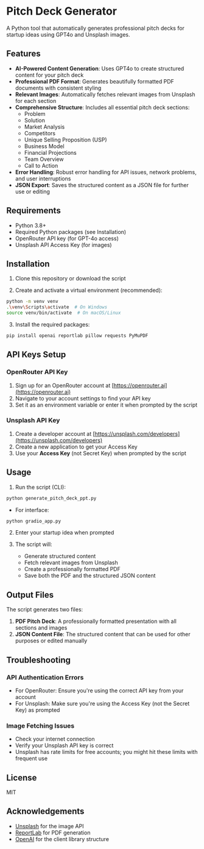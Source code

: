 # Pitch Deck Generator

A Python tool that automatically generates professional pitch decks for startup ideas using GPT4o and Unsplash images.

## Features

- **AI-Powered Content Generation**: Uses GPT4o to create structured content for your pitch deck
- **Professional PDF Format**: Generates beautifully formatted PDF documents with consistent styling
- **Relevant Images**: Automatically fetches relevant images from Unsplash for each section
- **Comprehensive Structure**: Includes all essential pitch deck sections:
  - Problem
  - Solution
  - Market Analysis
  - Competitors
  - Unique Selling Proposition (USP)
  - Business Model
  - Financial Projections
  - Team Overview
  - Call to Action
- **Error Handling**: Robust error handling for API issues, network problems, and user interruptions
- **JSON Export**: Saves the structured content as a JSON file for further use or editing

## Requirements

- Python 3.8+
- Required Python packages (see Installation)
- OpenRouter API key (for GPT-4o access)
- Unsplash API Access Key (for images)

## Installation

1. Clone this repository or download the script

2. Create and activate a virtual environment (recommended):

```bash
python -m venv venv
.\venv\Scripts\activate  # On Windows
source venv/bin/activate  # On macOS/Linux
```

3. Install the required packages:

```bash
pip install openai reportlab pillow requests PyMuPDF
```


## API Keys Setup

### OpenRouter API Key

1. Sign up for an OpenRouter account at [https://openrouter.ai](https://openrouter.ai)
2. Navigate to your account settings to find your API key
3. Set it as an environment variable or enter it when prompted by the script

### Unsplash API Key

1. Create a developer account at [https://unsplash.com/developers](https://unsplash.com/developers)
2. Create a new application to get your Access Key
3. Use your **Access Key** (not Secret Key) when prompted by the script

## Usage

1. Run the script (CLI):

```bash
python generate_pitch_deck_ppt.py
```

* For interface: 

```bash
python gradio_app.py
```

2. Enter your startup idea when prompted

3. The script will:
   - Generate structured content 
   - Fetch relevant images from Unsplash
   - Create a professionally formatted PDF
   - Save both the PDF and the structured JSON content


## Output Files

The script generates two files:

1. **PDF Pitch Deck**: A professionally formatted presentation with all sections and images
2. **JSON Content File**: The structured content that can be used for other purposes or edited manually

## Troubleshooting

### API Authentication Errors

- For OpenRouter: Ensure you're using the correct API key from your account
- For Unsplash: Make sure you're using the Access Key (not the Secret Key) as prompted

### Image Fetching Issues

- Check your internet connection
- Verify your Unsplash API key is correct
- Unsplash has rate limits for free accounts; you might hit these limits with frequent use

## License

MIT

## Acknowledgements

- [Unsplash](https://unsplash.com) for the image API
- [ReportLab](https://www.reportlab.com/) for PDF generation
- [OpenAI](https://openai.com) for the client library structure